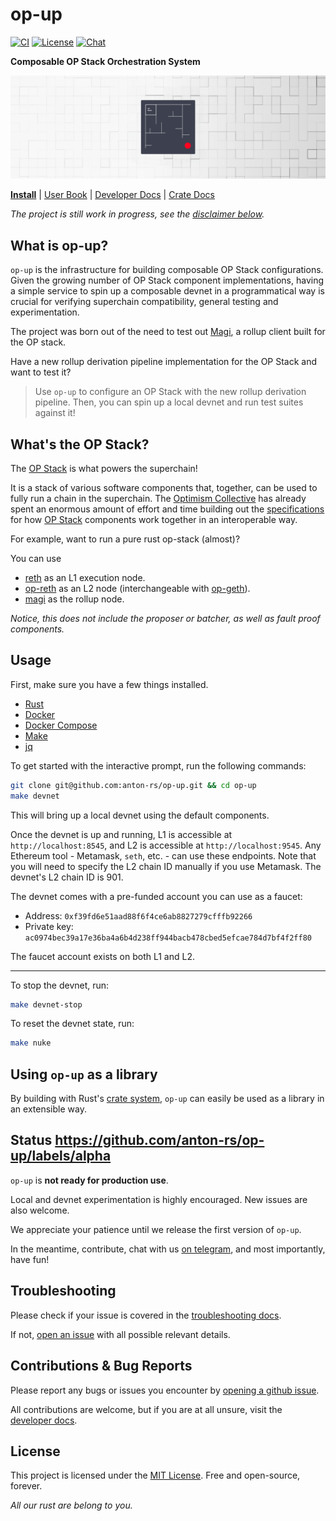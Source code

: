 # op-up

[![CI](https://github.com/anton-rs/op-up/actions/workflows/ci.yml/badge.svg)][gh-ci]
[![License](https://img.shields.io/badge/License-MIT-orange.svg)][mit-license]
[![Chat][tg-badge]][tg-url]

[mit-license]: https://github.com/anton-rs/op-up/blob/main/LICENSE.md
[gh-ci]: https://github.com/anton-rs/op-up/actions/workflows/ci.yml
[tg-url]: https://t.me/+XR8_p3qjzoFiMjEx
[tg-badge]: https://img.shields.io/badge/chat-telegram-blue

**Composable OP Stack Orchestration System**

![](./etc/op-up-banner.png)

**[Install](./docs/install/installation.md)**
| [User Book](https://opup.anton.systems)
| [Developer Docs](./docs/developers/developers.md)
| [Crate Docs](https://crates.io/crates/opup)

_The project is still work in progress, see the [disclaimer below](#status-httpsgithubcomanton-rsop-uplabelsalpha)._

## What is op-up?

`op-up` is the infrastructure for building composable OP Stack configurations.
Given the growing number of OP Stack component implementations, having a simple
service to spin up a composable devnet in a programmatical way is crucial for
verifying superchain compatibility, general testing and experimentation.

The project was born out of the need to test out [Magi](https://github.com/a16z/magi),
a rollup client built for the OP stack.

Have a new rollup derivation pipeline implementation for the OP Stack and want to test it?

> Use `op-up` to configure an OP Stack with the new rollup derivation pipeline.
> Then, you can spin up a local devnet and run test suites against it!

## What's the OP Stack?

The [OP Stack](https://stack.optimism.io/) is what powers the superchain!

It is a stack of various software components that, together, can be used
to fully run a chain in the superchain. The [Optimism Collective](https://app.optimism.io/announcement) has
already spent an enormous amount of effort and time building out the
[specifications](https://github.com/ethereum-optimism/optimism/blob/develop/specs/README.md)
for how [OP Stack](https://stack.optimism.io/) components work together
in an interoperable way.

For example, want to run a pure rust op-stack (almost)?

You can use

- [reth](https://github.com/paradigmxyz/reth) as an L1 execution node.
- [op-reth](https://github.com/anton-rs/op-reth/) as an L2 node (interchangeable with [op-geth](https://github.com/ethereum-optimism/op-geth)).
- [magi](https://github.com/a16z/magi) as the rollup node.

_Notice, this does not include the proposer or batcher,
as well as fault proof components._

## Usage

First, make sure you have a few things installed.

- [Rust](https://www.rust-lang.org/tools/install)
- [Docker](https://www.docker.com/)
- [Docker Compose](https://docs.docker.com/compose/)
- [Make](https://www.gnu.org/software/make/)
- [jq](https://jqlang.github.io/jq/)

To get started with the interactive prompt, run the following commands:

```sh
git clone git@github.com:anton-rs/op-up.git && cd op-up
make devnet
```

This will bring up a local devnet using the default components.

Once the devnet is up and running, L1 is accessible at `http://localhost:8545`, and L2 is accessible at `http://localhost:9545`.
Any Ethereum tool - Metamask, `seth`, etc. - can use these endpoints.
Note that you will need to specify the L2 chain ID manually if you use Metamask. The devnet's L2 chain ID is 901.

The devnet comes with a pre-funded account you can use as a faucet:

- Address: `0xf39fd6e51aad88f6f4ce6ab8827279cfffb92266`
- Private key: `ac0974bec39a17e36ba4a6b4d238ff944bacb478cbed5efcae784d7bf4f2ff80`

The faucet account exists on both L1 and L2.

---

To stop the devnet, run:

```sh
make devnet-stop
```

To reset the devnet state, run:

```sh
make nuke
```

## Using `op-up` as a library

By building with Rust's [crate system](https://doc.rust-lang.org/book/ch07-01-packages-and-crates.html),
`op-up` can easily be used as a library in an extensible way.

## Status https://github.com/anton-rs/op-up/labels/alpha

`op-up` is **not ready for production use**.

Local and devnet experimentation is highly encouraged.
New issues are also welcome.

We appreciate your patience until we release the first version of `op-up`.

In the meantime, contribute, chat with us [on telegram][tg-url], and most
importantly, have fun!

## Troubleshooting

Please check if your issue is covered in the [troubleshooting docs](./docs/developers/troubleshooting.md).

If not, [open an issue](https://github.com/anton-rs/op-up/issues/new) with all possible relevant details.

## Contributions & Bug Reports

Please report any bugs or issues you encounter by [opening a github issue](https://github.com/anton-rs/op-up/issues/new).

All contributions are welcome, but if you are at all unsure, visit the [developer docs](./docs/developers/contributing.md).

## License

This project is licensed under the [MIT License](LICENSE.md). Free and open-source, forever.

_All our rust are belong to you._

